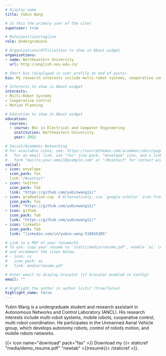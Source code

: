 ```yaml
---
# Display name
title: Yubin Wang

# Is this the primary user of the site?
superuser: true

# Role/position/tagline
role: Undergraduate

# Organizations/Affiliations to show in About widget
organizations:
- name: Northeastern University
  url: http://english.neu.edu.cn/

# Short bio (displayed in user profile at end of posts)
bio: My research interests include multi-robot systems, cooperative control and motion planning.

# Interests to show in About widget
interests:
- Multi-Robot Systems
- Cooperative Control
- Motion Planning

# Education to show in About widget
education:
  courses:
  - course: BSc in Electrical and Computer Engineering
    institution: Northeastern University
    year: 2022

# Social/Academic Networking
# For available icons, see: https://sourcethemes.com/academic/docs/page-builder/#icons
#   For an email link, use "fas" icon pack, "envelope" icon, and a link in the
#   form "mailto:your-email@example.com" or "/#contact" for contact widget.
social:
- icon: envelope
  icon_pack: fas
  link:"/#contact"
- icon: twitter
  icon_pack: fab
  link: "https://github.com/yubinwang11/"
- icon: graduation-cap  # Alternatively, use `google-scholar` icon from `ai` icon pack
  icon_pack: fas
  link: "https://github.com/yubinwang11/"
- icon: github
  icon_pack: fab
  link: "https://github.com/yubinwang11/"
- icon: linkedin
  icon_pack: fab
  link: "linkedin.com/in/yubin-wang-518015205"

# Link to a PDF of your resume/CV.
# To use: copy your resume to `static/media/resume.pdf`, enable `ai` icons in `params.toml`, 
# and uncomment the lines below.
# - icon: cv
#   icon_pack: ai
#   link: media/resume.pdf

# Enter email to display Gravatar (if Gravatar enabled in Config)
email: ""

# Highlight the author in author lists? (true/false)
highlight_name: false
---
```


Yubin Wang is a undergraduate student and research assistant in Autonomous Networks and Control Laboratory (ANCL). His research interests include multi-robot systems, mobile robots, cooperative control, multi-robot coordination. He participates in the Unmanned Aerial Vehicle group, which develops autonomy robots, control of robots motion, and mobile robots networks.

{{< icon name="download" pack="fas" >}} Download my {{< staticref "media/demo_resume.pdf" "newtab" >}}resumé{{< /staticref >}}.
